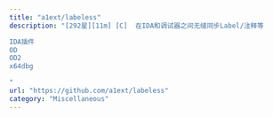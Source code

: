 ```yaml
---
title: "a1ext/labeless"
description: "[292星][11m] [C]  在IDA和调试器之间无缝同步Label/注释等

IDA插件
OD
OD2
x64dbg

"
url: "https://github.com/a1ext/labeless"
category: "Miscellaneous"
---
```

